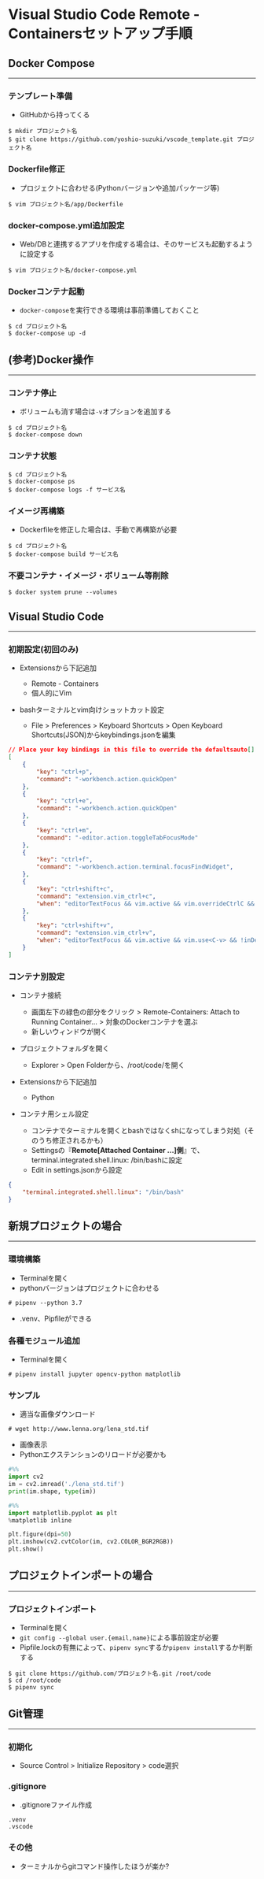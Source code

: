 # Visual Studio Code Remote - Containersセットアップ手順

## Docker Compose
---

### テンプレート準備
* GitHubから持ってくる
```
$ mkdir プロジェクト名
$ git clone https://github.com/yoshio-suzuki/vscode_template.git プロジェクト名
```

### Dockerfile修正
* プロジェクトに合わせる(Pythonバージョンや追加パッケージ等)
```
$ vim プロジェクト名/app/Dockerfile
```

### docker-compose.yml追加設定
* Web/DBと連携するアプリを作成する場合は、そのサービスも起動するように設定する
```
$ vim プロジェクト名/docker-compose.yml
```

### Dockerコンテナ起動
* `docker-compose`を実行できる環境は事前準備しておくこと
```
$ cd プロジェクト名
$ docker-compose up -d
```

## (参考)Docker操作
---

### コンテナ停止
* ボリュームも消す場合は`-v`オプションを追加する
```
$ cd プロジェクト名
$ docker-compose down
```

### コンテナ状態
```
$ cd プロジェクト名
$ docker-compose ps
$ docker-compose logs -f サービス名
```

### イメージ再構築
* Dockerfileを修正した場合は、手動で再構築が必要
```
$ cd プロジェクト名
$ docker-compose build サービス名
```

### 不要コンテナ・イメージ・ボリューム等削除
```
$ docker system prune --volumes
```

## Visual Studio Code
---

### 初期設定(初回のみ)
* Extensionsから下記追加
    * Remote - Containers
    * 個人的にVim

* bashターミナルとvim向けショットカット設定
    * File > Preferences > Keyboard Shortcuts > Open Keyboard Shortcuts(JSON)からkeybindings.jsonを編集
```json
// Place your key bindings in this file to override the defaultsauto[]
[
    {
        "key": "ctrl+p",
        "command": "-workbench.action.quickOpen"
    },
    {
        "key": "ctrl+e",
        "command": "-workbench.action.quickOpen"
    },
    {
        "key": "ctrl+m",
        "command": "-editor.action.toggleTabFocusMode"
    },
    {
        "key": "ctrl+f",
        "command": "-workbench.action.terminal.focusFindWidget",
    },
    {
        "key": "ctrl+shift+c",
        "command": "extension.vim_ctrl+c",
        "when": "editorTextFocus && vim.active && vim.overrideCtrlC && vim.use<C-c> && !inDebugRepl"
    },
    {
        "key": "ctrl+shift+v",
        "command": "extension.vim_ctrl+v",
        "when": "editorTextFocus && vim.active && vim.use<C-v> && !inDebugRepl"
    }
]
```

### コンテナ別設定
* コンテナ接続
    * 画面左下の緑色の部分をクリック > Remote-Containers: Attach to Running Container... > 対象のDockerコンテナを選ぶ
    * 新しいウィンドウが開く

* プロジェクトフォルダを開く
    * Explorer > Open Folderから、/root/code/を開く

* Extensionsから下記追加
    * Python

* コンテナ用シェル設定
    * コンテナでターミナルを開くとbashではなくshになってしまう対処（そのうち修正されるかも）
    * Settingsの『**Remote[Attached Container ...]側**』で、terminal.integrated.shell.linux: /bin/bashに設定
    * Edit in settings.jsonから設定

```json
{
    "terminal.integrated.shell.linux": "/bin/bash"
}
```

## 新規プロジェクトの場合
---

### 環境構築
* Terminalを開く
* pythonバージョンはプロジェクトに合わせる
```
# pipenv --python 3.7
```
* .venv、Pipfileができる

### 各種モジュール追加
* Terminalを開く
```
# pipenv install jupyter opencv-python matplotlib
```

### サンプル
* 適当な画像ダウンロード
```
# wget http://www.lenna.org/lena_std.tif
```

* 画像表示
* Pythonエクステンションのリロードが必要かも
```python
#%%
import cv2
im = cv2.imread('./lena_std.tif')
print(im.shape, type(im))
```

```python
#%%
import matplotlib.pyplot as plt
%matplotlib inline

plt.figure(dpi=50)
plt.imshow(cv2.cvtColor(im, cv2.COLOR_BGR2RGB))
plt.show()
```

## プロジェクトインポートの場合
---

### プロジェクトインポート
* Terminalを開く
* `git config --global user.{email,name}`による事前設定が必要
* Pipfile.lockの有無によって、`pipenv sync`するか`pipenv install`するか判断する
```
$ git clone https://github.com/プロジェクト名.git /root/code
$ cd /root/code
$ pipenv sync
```

## Git管理
---

### 初期化
* Source Control > Initialize Repository > code選択

### .gitignore
* .gitignoreファイル作成
```
.venv
.vscode
```

### その他
* ターミナルからgitコマンド操作したほうが楽か?
